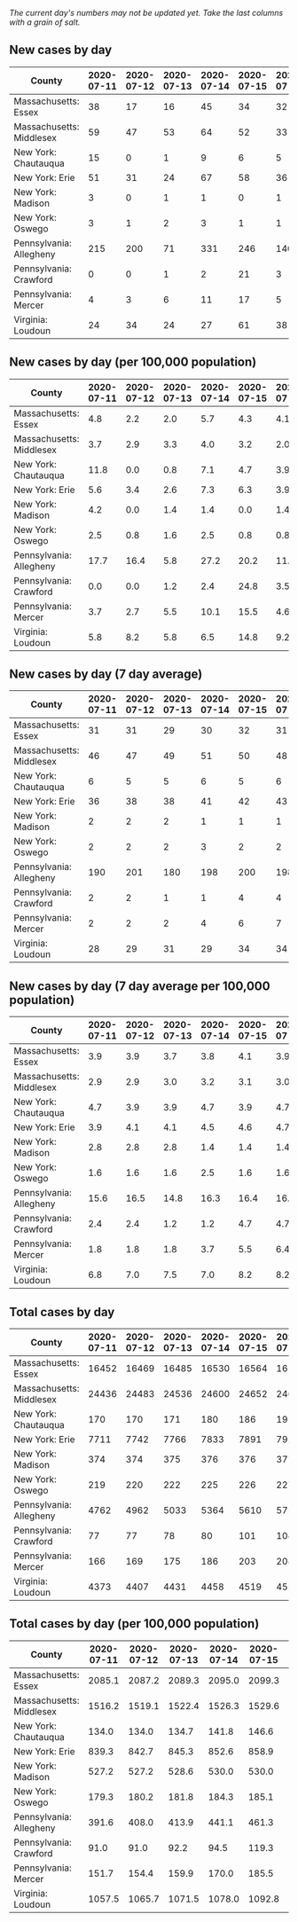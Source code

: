 _The current day's numbers may not be updated yet. Take the last columns with a grain of salt._
## New cases by day

| County | 2020-07-11 | 2020-07-12 | 2020-07-13 | 2020-07-14 | 2020-07-15 | 2020-07-16 | 2020-07-17 |
| --- | --- | --- | --- | --- | --- | --- | --- |
| Massachusetts: Essex | 38 | 17 | 16 | 45 | 34 | 32 | 36 |
| Massachusetts: Middlesex | 59 | 47 | 53 | 64 | 52 | 33 | 53 |
| New York: Chautauqua | 15 | 0 | 1 | 9 | 6 | 5 | 1 |
| New York: Erie | 51 | 31 | 24 | 67 | 58 | 36 | 55 |
| New York: Madison | 3 | 0 | 1 | 1 | 0 | 1 | 2 |
| New York: Oswego | 3 | 1 | 2 | 3 | 1 | 1 |  |
| Pennsylvania: Allegheny | 215 | 200 | 71 | 331 | 246 | 140 | 240 |
| Pennsylvania: Crawford | 0 | 0 | 1 | 2 | 21 | 3 | 1 |
| Pennsylvania: Mercer | 4 | 3 | 6 | 11 | 17 | 5 | 8 |
| Virginia: Loudoun | 24 | 34 | 24 | 27 | 61 | 38 | 19 |

## New cases by day (per 100,000 population)

| County | 2020-07-11 | 2020-07-12 | 2020-07-13 | 2020-07-14 | 2020-07-15 | 2020-07-16 | 2020-07-17 |
| --- | --- | --- | --- | --- | --- | --- | --- |
| Massachusetts: Essex | 4.8 | 2.2 | 2.0 | 5.7 | 4.3 | 4.1 | 4.6 |
| Massachusetts: Middlesex | 3.7 | 2.9 | 3.3 | 4.0 | 3.2 | 2.0 | 3.3 |
| New York: Chautauqua | 11.8 | 0.0 | 0.8 | 7.1 | 4.7 | 3.9 | 0.8 |
| New York: Erie | 5.6 | 3.4 | 2.6 | 7.3 | 6.3 | 3.9 | 6.0 |
| New York: Madison | 4.2 | 0.0 | 1.4 | 1.4 | 0.0 | 1.4 | 2.8 |
| New York: Oswego | 2.5 | 0.8 | 1.6 | 2.5 | 0.8 | 0.8 |  |
| Pennsylvania: Allegheny | 17.7 | 16.4 | 5.8 | 27.2 | 20.2 | 11.5 | 19.7 |
| Pennsylvania: Crawford | 0.0 | 0.0 | 1.2 | 2.4 | 24.8 | 3.5 | 1.2 |
| Pennsylvania: Mercer | 3.7 | 2.7 | 5.5 | 10.1 | 15.5 | 4.6 | 7.3 |
| Virginia: Loudoun | 5.8 | 8.2 | 5.8 | 6.5 | 14.8 | 9.2 | 4.6 |

## New cases by day (7 day average)

| County | 2020-07-11 | 2020-07-12 | 2020-07-13 | 2020-07-14 | 2020-07-15 | 2020-07-16 | 2020-07-17 |
| --- | --- | --- | --- | --- | --- | --- | --- |
| Massachusetts: Essex | 31 | 31 | 29 | 30 | 32 | 31 | 31 |
| Massachusetts: Middlesex | 46 | 47 | 49 | 51 | 50 | 48 | 52 |
| New York: Chautauqua | 6 | 5 | 5 | 6 | 5 | 6 | 5 |
| New York: Erie | 36 | 38 | 38 | 41 | 42 | 43 | 46 |
| New York: Madison | 2 | 2 | 2 | 1 | 1 | 1 | 1 |
| New York: Oswego | 2 | 2 | 2 | 3 | 2 | 2 |  |
| Pennsylvania: Allegheny | 190 | 201 | 180 | 198 | 200 | 198 | 206 |
| Pennsylvania: Crawford | 2 | 2 | 1 | 1 | 4 | 4 | 4 |
| Pennsylvania: Mercer | 2 | 2 | 2 | 4 | 6 | 7 | 8 |
| Virginia: Loudoun | 28 | 29 | 31 | 29 | 34 | 34 | 32 |

## New cases by day (7 day average per 100,000 population)

| County | 2020-07-11 | 2020-07-12 | 2020-07-13 | 2020-07-14 | 2020-07-15 | 2020-07-16 | 2020-07-17 |
| --- | --- | --- | --- | --- | --- | --- | --- |
| Massachusetts: Essex | 3.9 | 3.9 | 3.7 | 3.8 | 4.1 | 3.9 | 3.9 |
| Massachusetts: Middlesex | 2.9 | 2.9 | 3.0 | 3.2 | 3.1 | 3.0 | 3.2 |
| New York: Chautauqua | 4.7 | 3.9 | 3.9 | 4.7 | 3.9 | 4.7 | 3.9 |
| New York: Erie | 3.9 | 4.1 | 4.1 | 4.5 | 4.6 | 4.7 | 5.0 |
| New York: Madison | 2.8 | 2.8 | 2.8 | 1.4 | 1.4 | 1.4 | 1.4 |
| New York: Oswego | 1.6 | 1.6 | 1.6 | 2.5 | 1.6 | 1.6 |  |
| Pennsylvania: Allegheny | 15.6 | 16.5 | 14.8 | 16.3 | 16.4 | 16.3 | 16.9 |
| Pennsylvania: Crawford | 2.4 | 2.4 | 1.2 | 1.2 | 4.7 | 4.7 | 4.7 |
| Pennsylvania: Mercer | 1.8 | 1.8 | 1.8 | 3.7 | 5.5 | 6.4 | 7.3 |
| Virginia: Loudoun | 6.8 | 7.0 | 7.5 | 7.0 | 8.2 | 8.2 | 7.7 |

## Total cases by day

| County | 2020-07-11 | 2020-07-12 | 2020-07-13 | 2020-07-14 | 2020-07-15 | 2020-07-16 | 2020-07-17 |
| --- | --- | --- | --- | --- | --- | --- | --- |
| Massachusetts: Essex | 16452 | 16469 | 16485 | 16530 | 16564 | 16596 | 16632 |
| Massachusetts: Middlesex | 24436 | 24483 | 24536 | 24600 | 24652 | 24685 | 24738 |
| New York: Chautauqua | 170 | 170 | 171 | 180 | 186 | 191 | 192 |
| New York: Erie | 7711 | 7742 | 7766 | 7833 | 7891 | 7927 | 7982 |
| New York: Madison | 374 | 374 | 375 | 376 | 376 | 377 | 379 |
| New York: Oswego | 219 | 220 | 222 | 225 | 226 | 227 |  |
| Pennsylvania: Allegheny | 4762 | 4962 | 5033 | 5364 | 5610 | 5750 | 5990 |
| Pennsylvania: Crawford | 77 | 77 | 78 | 80 | 101 | 104 | 105 |
| Pennsylvania: Mercer | 166 | 169 | 175 | 186 | 203 | 208 | 216 |
| Virginia: Loudoun | 4373 | 4407 | 4431 | 4458 | 4519 | 4557 | 4576 |

## Total cases by day (per 100,000 population)

| County | 2020-07-11 | 2020-07-12 | 2020-07-13 | 2020-07-14 | 2020-07-15 | 2020-07-16 | 2020-07-17 |
| --- | --- | --- | --- | --- | --- | --- | --- |
| Massachusetts: Essex | 2085.1 | 2087.2 | 2089.3 | 2095.0 | 2099.3 | 2103.3 | 2107.9 |
| Massachusetts: Middlesex | 1516.2 | 1519.1 | 1522.4 | 1526.3 | 1529.6 | 1531.6 | 1534.9 |
| New York: Chautauqua | 134.0 | 134.0 | 134.7 | 141.8 | 146.6 | 150.5 | 151.3 |
| New York: Erie | 839.3 | 842.7 | 845.3 | 852.6 | 858.9 | 862.8 | 868.8 |
| New York: Madison | 527.2 | 527.2 | 528.6 | 530.0 | 530.0 | 531.4 | 534.2 |
| New York: Oswego | 179.3 | 180.2 | 181.8 | 184.3 | 185.1 | 185.9 |  |
| Pennsylvania: Allegheny | 391.6 | 408.0 | 413.9 | 441.1 | 461.3 | 472.8 | 492.6 |
| Pennsylvania: Crawford | 91.0 | 91.0 | 92.2 | 94.5 | 119.3 | 122.9 | 124.1 |
| Pennsylvania: Mercer | 151.7 | 154.4 | 159.9 | 170.0 | 185.5 | 190.1 | 197.4 |
| Virginia: Loudoun | 1057.5 | 1065.7 | 1071.5 | 1078.0 | 1092.8 | 1102.0 | 1106.5 |
